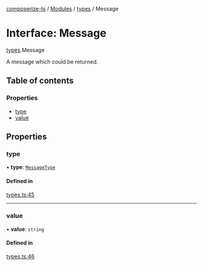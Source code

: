 [composerize-ts](../README.md) / [Modules](../modules.md) / [types](../modules/types.md) / Message

# Interface: Message

[types](../modules/types.md).Message

A message which could be returned.

## Table of contents

### Properties

- [type](types.Message.md#type)
- [value](types.Message.md#value)

## Properties

### type

• **type**: [`MessageType`](../enums/types.MessageType.md)

#### Defined in

[types.ts:45](https://github.com/cgoIT/composerize-ts/blob/ef37010/src/types.ts#L45)

___

### value

• **value**: `string`

#### Defined in

[types.ts:46](https://github.com/cgoIT/composerize-ts/blob/ef37010/src/types.ts#L46)
